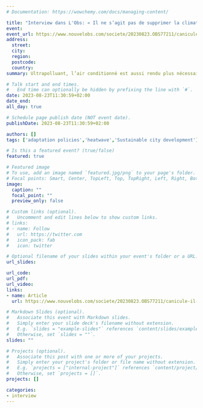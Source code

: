 ```yaml
---
# Documentation: https://wowchemy.com/docs/managing-content/

title: "Interview dans L'Obs: « Il ne s’agit pas de supprimer la climatisation, mais son utilisation massive et inconsidérée»"
event: 
event_url: https://www.nouvelobs.com/societe/20230823.OBS77211/canicule-il-ne-s-agit-pas-de-supprimer-la-climatisation-mais-son-utilisation-massive-et-inconsideree.html
address:
  street:
  city:
  region:
  postcode:
  country:
summary: Ultrapolluant, l’air conditionné est aussi rendu plus nécessaire par des vagues de chaleur de plus en plus fréquentes. Et son utilisation devrait continuer à se développer jusqu’en 2050. Y a-t-il des solutions face à ce paradoxe ?

# Talk start and end times.
#   End time can optionally be hidden by prefixing the line with `#`.
date: 2023-08-23T11:30:59+02:00
date_end: 
all_day: true

# Schedule page publish date (NOT event date).
publishDate: 2023-08-23T11:30:59+02:00

authors: []
tags: ['adaptation policies','heatwave','Sustainable city development']

# Is this a featured event? (true/false)
featured: true

# Featured image
# To use, add an image named `featured.jpg/png` to your page's folder. 
# Focal points: Smart, Center, TopLeft, Top, TopRight, Left, Right, BottomLeft, Bottom, BottomRight.
image:
  caption: ""
  focal_point: ""
  preview_only: false

# Custom links (optional).
#   Uncomment and edit lines below to show custom links.
# links:
# - name: Follow
#   url: https://twitter.com
#   icon_pack: fab
#   icon: twitter

# Optional filename of your slides within your event's folder or a URL.
url_slides:

url_code:
url_pdf:
url_video:
links:
- name: Article
  url: https://www.nouvelobs.com/societe/20230823.OBS77211/canicule-il-ne-s-agit-pas-de-supprimer-la-climatisation-mais-son-utilisation-massive-et-inconsideree.htmls

# Markdown Slides (optional).
#   Associate this event with Markdown slides.
#   Simply enter your slide deck's filename without extension.
#   E.g. `slides = "example-slides"` references `content/slides/example-slides.md`.
#   Otherwise, set `slides = ""`.
slides: ""

# Projects (optional).
#   Associate this post with one or more of your projects.
#   Simply enter your project's folder or file name without extension.
#   E.g. `projects = ["internal-project"]` references `content/project/deep-learning/index.md`.
#   Otherwise, set `projects = []`.
projects: []

categories:
- interview
---
```

